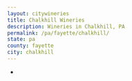 ```yaml
---
layout: citywineries
title: Chalkhill Wineries
description: Wineries in Chalkhill, PA
permalink: /pa/fayette/chalkhill/
state: pa
county: fayette
city: chalkhill
---
```

-
